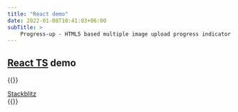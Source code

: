 ```yaml
---
title: "React demo"
date: 2022-01-08T10:41:03+06:00
subTitle: >
    Progress-up - HTML5 based multiple image upload progress indicator plugin demos
---
```


## [React TS](https://reactjs.org) demo

<!--
{{<rawhtml>}}
<div class="w-full">
<iframe
class="layout-frame"
src="https://stackblitz.com/edit/react-ts-iscadj?embed=1&file=index.tsx"></iframe>
</div>
{{</rawhtml>}}
-->

{{<rawhtml>}}
<div class="flex justify-center">
<a target="_blank" href="https://react-ts-iscadj.stackblitz.io" class="bg-blue-200 rounded shadow-md text-black px-4 py-3 no-underline">Stackblitz </a>
</div>
{{</rawhtml>}}


